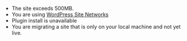 - The site exceeds 500MB.
- You are using [WordPress Site Networks](/migrate-wordpress-site-networks)
- Plugin install is unavailable
- You are migrating a site that is only on your local machine and not yet live. 